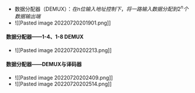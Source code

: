 - 数据分配器（DEMUX）：$在n位输入地址控制下，将一路输入数据分配到2^n个数据输出端$
- ![[Pasted image 20220720201901.png]]
#### 数据分配器——1-4、1-8 DEMUX
- ![[Pasted image 20220720202213.png]]
#### 数据分配器——DEMUX与译码器
- ![[Pasted image 20220720202409.png]]
- ![[Pasted image 20220720202514.png]]